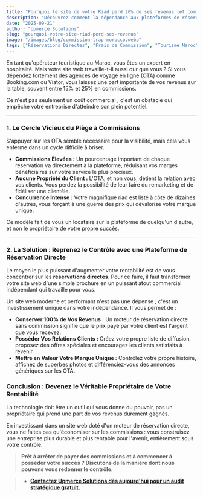 ```yaml
---
title: "Pourquoi le site de votre Riad perd 20% de ses revenus (et comment y remédier)"
description: "Découvrez comment la dépendance aux plateformes de réservation vous coûte 15-25% en commissions et comment un site web moderne avec un moteur de réservation directe peut restaurer votre rentabilité et votre contrôle."
date: "2025-09-21"
author: "Upmerce Solutions"
slug: "pourquoi-votre-site-riad-perd-ses-revenus"
image: "/images/blog/commission-trap-morocco.webp"
tags: ["Réservations Directes", "Frais de Commission", "Tourisme Maroc", "OTAs", "Rentabilité"]
---
```


En tant qu'opérateur touristique au Maroc, vous êtes un expert en hospitalité. Mais votre site web travaille-t-il aussi dur que vous ? Si vous dépendez fortement des agences de voyage en ligne (OTA) comme Booking.com ou Viator, vous laissez une part importante de vos revenus sur la table, souvent entre 15% et 25% en commissions.

Ce n'est pas seulement un coût commercial ; c'est un obstacle qui empêche votre entreprise d'atteindre son plein potentiel.

---

### **1. Le Cercle Vicieux du Piège à Commissions**

S'appuyer sur les OTA semble nécessaire pour la visibilité, mais cela vous enferme dans un cycle difficile à briser.

* **Commissions Élevées :** Un pourcentage important de chaque réservation va directement à la plateforme, réduisant vos marges bénéficiaires sur votre service le plus précieux.
* **Aucune Propriété du Client :** L'OTA, et non vous, détient la relation avec vos clients. Vous perdez la possibilité de leur faire du remarketing et de fidéliser une clientèle.
* **Concurrence Intense :** Votre magnifique riad est listé à côté de dizaines d'autres, vous forçant à une guerre des prix qui dévalorise votre marque unique.

Ce modèle fait de vous un locataire sur la plateforme de quelqu'un d'autre, et non le propriétaire de votre propre succès.

---

### **2. La Solution : Reprenez le Contrôle avec une Plateforme de Réservation Directe**

Le moyen le plus puissant d'augmenter votre rentabilité est de vous concentrer sur les **réservations directes**. Pour ce faire, il faut transformer votre site web d'une simple brochure en un puissant atout commercial indépendant qui travaille pour *vous*.

Un site web moderne et performant n'est pas une dépense ; c'est un investissement unique dans votre indépendance. Il vous permet de :

* **Conserver 100% de Vos Revenus :** Un moteur de réservation directe sans commission signifie que le prix payé par votre client est l'argent que vous recevez.
* **Posséder Vos Relations Clients :** Créez votre propre liste de diffusion, proposez des offres spéciales et encouragez les clients satisfaits à revenir.
* **Mettre en Valeur Votre Marque Unique :** Contrôlez votre propre histoire, affichez de superbes photos et différenciez-vous des annonces génériques sur les OTA.

### **Conclusion : Devenez le Véritable Propriétaire de Votre Rentabilité**

La technologie doit être un outil qui vous donne du pouvoir, pas un propriétaire qui prend une part de vos revenus durement gagnés.

En investissant dans un site web doté d'un moteur de réservation directe, vous ne faites pas qu'économiser sur les commissions : vous construisez une entreprise plus durable et plus rentable pour l'avenir, entièrement sous votre contrôle.

> **Prêt à arrêter de payer des commissions et à commencer à posséder votre succès ? Discutons de la manière dont nous pouvons vous redonner le contrôle.**

> * [**Contactez Upmerce Solutions dès aujourd'hui pour un audit stratégique gratuit.**](https://www.upmerce.com/fr#contact)